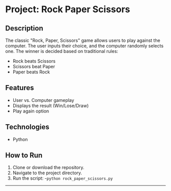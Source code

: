 # Project: Rock Paper Scissors

## Description
The classic "Rock, Paper, Scissors" game allows users to play against the computer. The user inputs their choice, and the computer randomly selects one. The winner is decided based on traditional rules:
- Rock beats Scissors
- Scissors beat Paper
- Paper beats Rock

## Features
- User vs. Computer gameplay
- Displays the result (Win/Lose/Draw)
- Play again option

## Technologies
- Python 

## How to Run
1. Clone or download the repository.
2. Navigate to the project directory.
3. Run the script:
   -`python rock_paper_scissors.py`
  

---
